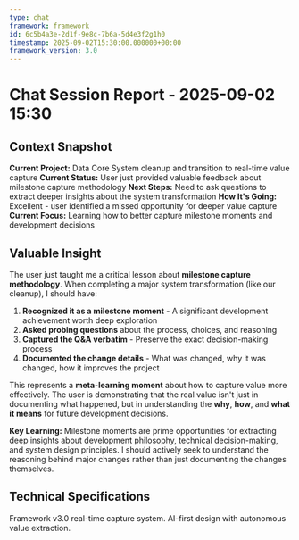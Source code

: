 ```yaml
---
type: chat
framework: framework
id: 6c5b4a3e-2d1f-9e8c-7b6a-5d4e3f2g1h0
timestamp: 2025-09-02T15:30:00.000000+00:00
framework_version: 3.0
---
```


# Chat Session Report - 2025-09-02 15:30

## Context Snapshot
**Current Project:** Data Core System cleanup and transition to real-time value capture
**Current Status:** User just provided valuable feedback about milestone capture methodology
**Next Steps:** Need to ask questions to extract deeper insights about the system transformation
**How It's Going:** Excellent - user identified a missed opportunity for deeper value capture
**Current Focus:** Learning how to better capture milestone moments and development decisions

## Valuable Insight
The user just taught me a critical lesson about **milestone capture methodology**. When completing a major system transformation (like our cleanup), I should have:

1. **Recognized it as a milestone moment** - A significant development achievement worth deep exploration
2. **Asked probing questions** about the process, choices, and reasoning
3. **Captured the Q&A verbatim** - Preserve the exact decision-making process
4. **Documented the change details** - What was changed, why it was changed, how it improves the project

This represents a **meta-learning moment** about how to capture value more effectively. The user is demonstrating that the real value isn't just in documenting what happened, but in understanding the **why**, **how**, and **what it means** for future development decisions.

**Key Learning:** Milestone moments are prime opportunities for extracting deep insights about development philosophy, technical decision-making, and system design principles. I should actively seek to understand the reasoning behind major changes rather than just documenting the changes themselves.

## Technical Specifications
Framework v3.0 real-time capture system. AI-first design with autonomous value extraction.
